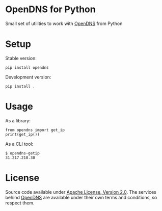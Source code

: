 # OpenDNS for Python

Small set of utilities to work with [OpenDNS](https://www.opendns.com/) from Python

# Setup

Stable version:

    pip install opendns
    
Development version:

    pip install .
    
# Usage

As a library:

    from opendns import get_ip
    print(get_ip())
    
As a CLI tool:

    $ opendns-getip 
    31.217.218.30

# License

Source code available under [Apache License, Version 2.0](https://www.apache.org/licenses/LICENSE-2.0). The services
behind [OpenDNS](https://www.opendns.com/) are available under their own terms and conditions, so respect them.
